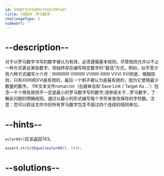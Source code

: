 ```yaml
---
id: 5900f3c51000cf542c50fed7
title: 问题89：罗马数字
challengeType: 5
videoUrl: ''
---
```


# --description--

对于以罗马数字书写的数字被认为有效，必须遵循基本规则。尽管规则允许以不止一种方式表达某些数字，但始终存在编写特定数字的“最佳”方式。例如，似乎至少有六种方式编写十六号：IIIIIIIIIIIIIII VIIIIIIIIII VVIIIIII XIIIIII VVVI XVI但是，根据规则，只有XIIIIII和XVI是有效的，最后一个例子被认为是最有效的，因为它使用最少数量的数字。 11K文本文件roman.txt（右键单击和'Save Link / Target As ...'）包含一千个用有效但不一定是最小的罗马数字写的数字;请参阅关于...罗马数字，了解此问题的明确规则。通过以最小的形式编写每个字符来查找保存的字符数。注意：您可以假设文件中的所有罗马数字包含不超过四个连续的相同单位。

# --hints--

`euler89()`应该返回743。

```js
assert.strictEqual(euler89(), 743);
```

# --solutions--

